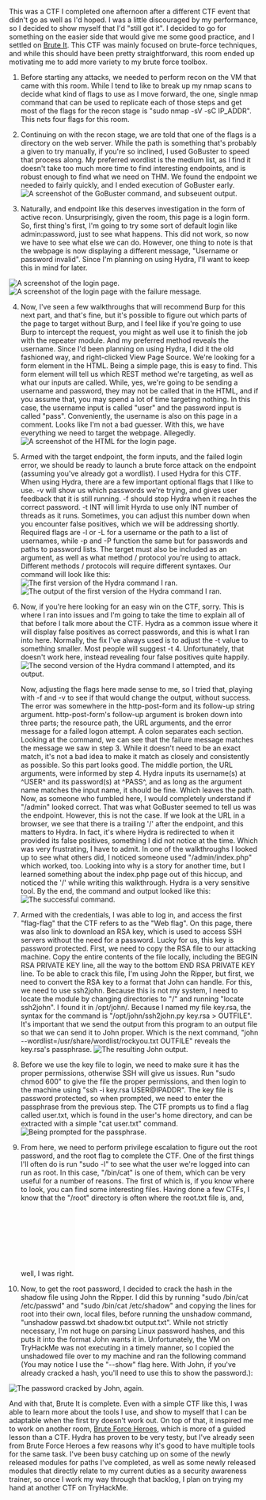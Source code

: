 This was a CTF I completed one afternoon after a different CTF event that didn't go as well as I'd hoped. I was a little discouraged by my performance, so I decided to show myself that I'd "still got it". I decided to go for something on the easier side that would give me some good practice, and I settled on [Brute It](https://tryhackme.com/r/room/bruteit). This CTF was mainly focused on brute-force techniques, and while this should have been pretty straightforward, this room ended up motivating me to add more variety to my brute force toolbox. 

1. Before starting any attacks, we needed to perform recon on the VM that came with this room. While I tend to like to break up my nmap scans to decide what kind of flags to use as I move forward, the one, single nmap command that can be used to replicate each of those steps and get most of the flags for the recon stage is "sudo nmap -sV -sC IP_ADDR". This nets four flags for this room.

2. Continuing on with the recon stage, we are told that one of the flags is a directory on the web server. While the path is something that's probably a given to try manually, if you're so inclined, I used GoBuster to speed that process along. My preferred wordlist is the medium list, as I find it doesn't take too much more time to find interesting endpoints, and is robust enough to find what we need on THM. We found the endpoint we needed to fairly quickly, and I ended execution of GoBuster early. 
![A screenshot of the GoBuster command, and subseuent output.](gobuster.png)

3. Naturally, and endpoint like this deserves investigation in the form of active recon. Unsurprisingly, given the room, this page is a login form. So, first thing's first, I'm going to try some sort of default login like admin:password, just to see what happens. This did not work, so now we have to see what else we can do. However, one thing to note is that the webpage is now displaying a different message, "Username or password invalid". Since I'm planning on using Hydra, I'll want to keep this in mind for later.
   
![A screenshot of the login page.](login.png)
![A screenshot of the login page with the failure message.](login-failed.ong)

4. Now, I've seen a few walkthroughs that will recommend Burp for this next part, and that's fine, but it's possible to figure out which parts of the page to target without Burp, and I feel like if you're going to use Burp to intercept the request, you might as well use it to finish the job with the repeater module. And my preferred method reveals the username. Since I'd been planning on using Hydra, I did it the old fashioned way, and right-clicked View Page Source. We're looking for a form element in the HTML. Being a simple page, this is easy to find. This form element will tell us which REST method we're targeting, as well as what our inputs are called. While, yes, we're going to be sending a username and password, they may not be called that in the HTML, and if you assume that, you may spend a lot of time targeting nothing. In this case, the username input is called "user" and the password input is called "pass". Conveniently, the username is also on this page in a comment. Looks like I'm not a bad guesser. With this, we have everything we need to target the webpage. Allegedly. 
![A screenshot of the HTML for the login page.](login-html.png)

5. Armed with the target endpoint, the form inputs, and the failed login error, we should be ready to launch a brute force attack on the endpoint (assuming you've already got a wordlist). I used Hydra for this CTF. When using Hydra, there are a few important optional flags that I like to use. -v will show us which passwords we're trying, and gives user feedback that it is still running. -f should stop Hydra when it reaches the correct password. -t INT will limit Hyrda to use only INT number of threads as it runs. Sometimes, you can adjust this number down when you encounter false positives, which we will be addressing shortly. Required flags are -l or -L for a username or the path to a list of usernames, while -p and -P function the same but for passwords and paths to password lists. The target must also be included as an argument, as well as what method / protocol you're using to attack. Different methods / protocols will require different syntaxes. Our command will look like this:
![The first version of the Hydra command I ran.](hydra-0.png)
![The output of the first version of the Hydra command I ran.](hydra-out-0.png)

6. Now, if you're here looking for an easy win on the CTF, sorry. This is where I ran into issues and I'm going to take the time to explain all of that before I talk more about the CTF. Hydra as a common issue where it will display false positives as correct passwords, and this is what I ran into here. Normally, the fix I've always used is to adjust the -t value to something smaller. Most people will suggest -t 4. Unfortunately, that doesn't work here, instead revealing four false positives quite happily.
   ![The second version of the Hydra command I attempted, and its output.](hydra-t4.png)

   Now, adjusting the flags here made sense to me, so I tried that, playing with -f and -v to see if that would change the output, without success. The error was somewhere in the http-post-form and its follow-up string argument. http-post-form's follow-up argument is broken down into three parts; the resource path, the URL arguments, and the error message for a failed logon attempt. A colon separates each section. Looking at the command, we can see that the failure message matches the message we saw in step 3. While it doesn't need to be an exact match, it's not a bad idea to make it match as closely and consistently as possible. So this part looks good. The middle portion, the URL arguments, were informed by step 4. Hydra inputs its username(s) at ^USER^ and its password(s) at ^PASS^, and as long as the argument name matches the input name, it should be fine. Which leaves the path. Now, as someone who fumbled here, I would completely understand if "/admin" looked correct. That was what GoBuster seemed to tell us was the endpoint. However, this is not the case. If we look at the URL in a browser, we see that there is a trailing '/' after the endpoint, and this matters to Hydra. In fact, it's where Hydra is redirected to when it provided its false positives, something I did not notice at the time. Which was very frustrating, I have to admit. In one of the walkthroughs I looked up to see what others did, I noticed someone used "/admin/index.php" which worked, too. Looking into why is a story for another time, but I learned something about the index.php page out of this hiccup, and noticed the '/' while writing this walkthrough. Hydra is a very sensitive tool. By the end, the command and output looked like this:
![The successful command.](hydra-success.png)

7. Armed with the credentials, I was able to log in, and access the first "flag-flag" that the CTF refers to as the "Web flag". On this page, there was also link to download an RSA key, which is used to access SSH servers without the need for a password. Lucky for us, this key is password protected. First, we need to copy the RSA file to our attacking machine. Copy the entire contents of the file locally, including the BEGIN RSA PRIVATE KEY line, all the way to the bottom END RSA PRIVATE KEY line. To be able to crack this file, I'm using John the Ripper, but first, we need to convert the RSA key to a format that John can handle. For this, we need to use ssh2john. Because this is not my system, I need to locate the module by changing directories to "/" and running "locate ssh2john". I found it in /opt/john/. Because I named my file key.rsa, the syntax for the command is "/opt/john/ssh2john.py key.rsa > OUTFILE". It's important that we send the output from this program to an output file so that we can send it to John proper. Which is the next command, "john --wordlist=/usr/share/wordlist/rockyou.txt OUTFILE" reveals the key.rsa's passphrase. 
![The resulting John output.](john.png)

8. Before we use the key file to login, we need to make sure it has the proper permissions, otherwise SSH will give us issues. Run "sudo chmod 600" to give the file the proper permissions, and then login to the machine using "ssh -i key.rsa USER@IPADDR". The key file is password protected, so when prompted, we need to enter the passphrase from the previous step. The CTF prompts us to find a flag called user.txt, which is found in the user's home directory, and can be extracted with a simple "cat user.txt" command. 
![Being prompted for the passphrase.](enter-passphrase.png)

9. From here, we need to perform privilege escalation to figure out the root password, and the root flag to complete the CTF. One of the first things I'll often do is run "sudo -l" to see what the user we're logged into can run as root. In this case, "/bin/cat" is one of them, which can be very useful for a number of reasons. The first of which is, if you know where to look, you can find some interesting files. Having done a few CTFs, I know that the "/root" directory is often where the root.txt file is, and, well, I was right. 
![A lucky shot in the dark.](sudo-cat.txt)

10. Now, to get the root password, I decided to crack the hash in the shadow file using John the Ripper. I did this by running "sudo /bin/cat /etc/passwd" and "sudo /bin/cat /etc/shadow" and copying the lines for root into their own, local files, before running the unshadow command, "unshadow passwd.txt shadow.txt output.txt". While not strictly necessary, I'm not huge on parsing Linux password hashes, and this puts it into the format John wants it in. Unfortunately, the VM on TryHackMe was not executing in a timely manner, so I copied the unshadowed file over to my machine and ran the following command (You may notice I use the "--show" flag here. With John, if you've already cracked a hash, you'll need to use this to show the password.):
    
   ![The password cracked by John, again.](john-crack.png)

And with that, Brute It is complete. Even with a simple CTF like this, I was able to learn more about the tools I use, and show to myself that I can be adaptable when the first try doesn't work out. On top of that, it inspired me to work on another room, [Brute Force Heroes](https://tryhackme.com/r/room/bruteforceheroes), which is more of a guided lesson than a CTF. Hydra has proven to be very testy, but I've already seen from Brute Force Heroes a few reasons why it's good to have multiple tools for the same task. I've been busy catching up on some of the newly released modules for paths I've completed, as well as some newly released modules that directly relate to my current duties as a security awareness trainer, so once I work my way through that backlog, I plan on trying my hand at another CTF on TryHackMe. 
